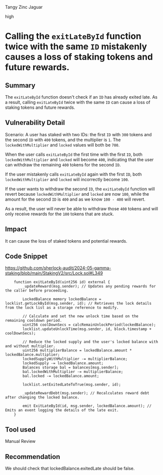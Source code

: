 Tangy Zinc Jaguar

high

# Calling the `exitLateById` function twice with the same `ID` mistakenly causes a loss of staking tokens and future rewards.

## Summary
The `exitLateById` function doesn't check if an `ID` has already exited late. As a result, calling `exitLateById` twice with the same `ID` can cause a loss of staking tokens and future rewards.


## Vulnerability Detail
Scenario:
A user has staked with two IDs: the first `ID` with `300` tokens and the second `ID` with `400` tokens, and the multiplier is `1`. The `lockedWithMultiplier` and `locked` values will both be `700`.

When the user calls `exitLateById` the first time with the first `ID`, both `lockedWithMultiplier` and `locked` will become `400`, indicating that the user can withdraw the remaining `400` tokens for the second `ID`.

If the user mistakenly calls `exitLateById` again with the first `ID`, both `lockedWithMultiplier` and `locked` will incorrectly become `100`.

If the user wants to withdraw the second `ID`, the `exitLateById` function will revert because `lockedWithMultiplier` and `locked` are now `100`, while the amount for the second `ID` is `400` and as we know `100 - 400` will revert.

As a result, the user will never be able to withdraw those `400` tokens and will only receive rewards for the `100` tokens that are stuck.

## Impact
It can cause the loss of staked tokens and potential rewards.


## Code Snippet
https://github.com/sherlock-audit/2024-05-gamma-staking/blob/main/StakingV2/src/Lock.sol#L349    
```solidity
    function exitLateById(uint256 id) external {
        _updateReward(msg.sender); // Updates any pending rewards for the caller before proceeding.

        LockedBalance memory lockedBalance = locklist.getLockById(msg.sender, id); // Retrieves the lock details from the lock list as a storage reference to modify.

        // Calculate and set the new unlock time based on the remaining cooldown period.
        uint256 coolDownSecs = calcRemainUnlockPeriod(lockedBalance);
        locklist.updateUnlockTime(msg.sender, id, block.timestamp + coolDownSecs);

        // Reduce the locked supply and the user's locked balance with and without multiplier.
        uint256 multiplierBalance = lockedBalance.amount * lockedBalance.multiplier;
        lockedSupplyWithMultiplier -= multiplierBalance;
        lockedSupply -= lockedBalance.amount;
        Balances storage bal = balances[msg.sender];
        bal.lockedWithMultiplier -= multiplierBalance;
        bal.locked -= lockedBalance.amount;

        locklist.setExitedLateToTrue(msg.sender, id);

        _updateRewardDebt(msg.sender); // Recalculates reward debt after changing the locked balance.

        emit ExitLateById(id, msg.sender, lockedBalance.amount); // Emits an event logging the details of the late exit.
    }
```
## Tool used

Manual Review

## Recommendation

We should check that lockedBalance.exitedLate should be false.